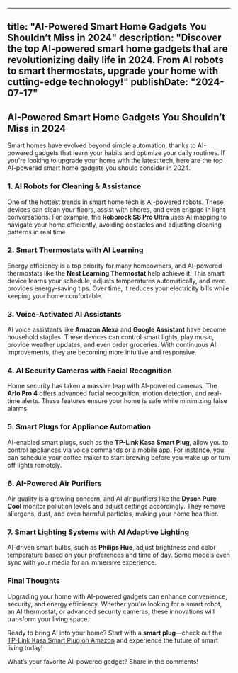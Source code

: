  ---
title: "AI-Powered Smart Home Gadgets You Shouldn’t Miss in 2024"
description: "Discover the top AI-powered smart home gadgets that are revolutionizing daily life in 2024. From AI robots to smart thermostats, upgrade your home with cutting-edge technology!"
publishDate: "2024-07-17"
---

## AI-Powered Smart Home Gadgets You Shouldn’t Miss in 2024

Smart homes have evolved beyond simple automation, thanks to AI-powered gadgets that learn your habits and optimize your daily routines. If you're looking to upgrade your home with the latest tech, here are the top AI-powered smart home gadgets you should consider in 2024.

### 1. **AI Robots for Cleaning & Assistance**
One of the hottest trends in smart home tech is AI-powered robots. These devices can clean your floors, assist with chores, and even engage in light conversations. For example, the **Roborock S8 Pro Ultra** uses AI mapping to navigate your home efficiently, avoiding obstacles and adjusting cleaning patterns in real time.

### 2. **Smart Thermostats with AI Learning**
Energy efficiency is a top priority for many homeowners, and AI-powered thermostats like the **Nest Learning Thermostat** help achieve it. This smart device learns your schedule, adjusts temperatures automatically, and even provides energy-saving tips. Over time, it reduces your electricity bills while keeping your home comfortable.

### 3. **Voice-Activated AI Assistants**
AI voice assistants like **Amazon Alexa** and **Google Assistant** have become household staples. These devices can control smart lights, play music, provide weather updates, and even order groceries. With continuous AI improvements, they are becoming more intuitive and responsive.

### 4. **AI Security Cameras with Facial Recognition**
Home security has taken a massive leap with AI-powered cameras. The **Arlo Pro 4** offers advanced facial recognition, motion detection, and real-time alerts. These features ensure your home is safe while minimizing false alarms.

### 5. **Smart Plugs for Appliance Automation**
AI-enabled smart plugs, such as the **TP-Link Kasa Smart Plug**, allow you to control appliances via voice commands or a mobile app. For instance, you can schedule your coffee maker to start brewing before you wake up or turn off lights remotely.

### 6. **AI-Powered Air Purifiers**
Air quality is a growing concern, and AI air purifiers like the **Dyson Pure Cool** monitor pollution levels and adjust settings accordingly. They remove allergens, dust, and even harmful particles, making your home healthier.

### 7. **Smart Lighting Systems with AI Adaptive Lighting**
AI-driven smart bulbs, such as **Philips Hue**, adjust brightness and color temperature based on your preferences and time of day. Some models even sync with your media for an immersive experience.

### Final Thoughts
Upgrading your home with AI-powered gadgets can enhance convenience, security, and energy efficiency. Whether you're looking for a smart robot, an AI thermostat, or advanced security cameras, these innovations will transform your living space.

Ready to bring AI into your home? Start with a **smart plug**—check out the [TP-Link Kasa Smart Plug on Amazon](https://amzn.to/smart-plug) and experience the future of smart living today!

What’s your favorite AI-powered gadget? Share in the comments!